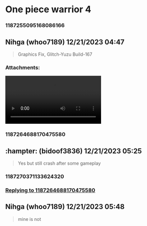 # One piece warrior 4
### 1187255095168086166
## Nihga (whoo7189) 12/21/2023 04:47 

> Graphics Fix, Glitch-Yuzu Build-167
### Attachments: 
![VID_20231221_124226.mp4](https://yuzudiscordbackup.s3.us-west-2.amazonaws.com/files-media/1187255095168086166_VID_20231221_124226.mp4)

### 1187264688170475580
## :hampter: (bidoof3836) 12/21/2023 05:25 

> Yes but still crash after some gameplay

### 1187270371133624320
### [Replying to 1187264688170475580](#1187264688170475580)
## Nihga (whoo7189) 12/21/2023 05:48 

> mine is not

